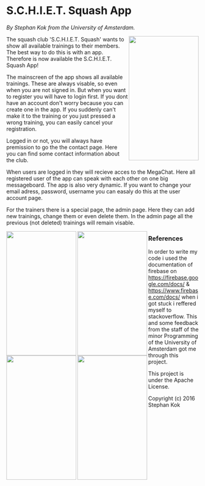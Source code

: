 # S.C.H.I.E.T. Squash App
*By Stephan Kok from the University of Amsterdam.*

<img src="https://github.com/stephankok/progproject/blob/master/doc/final%20images/main.png" align="right" height="326" width="183" >
The squash club 'S.C.H.I.E.T. Squash' wants to show all available trainings to their members. The best way to do this is with an app. Therefore is now available the S.C.H.I.E.T. Squash App!

The mainscreen of the app shows all available trainings. These are always visable, so even when you are not signed in. But when you want to register you will have to login first. If you dont have an account don't worry because you can create one in the app. If you suddenly can't make it to the training or you just pressed a wrong training, you can easily cancel your registration.

Logged in or not, you will always have premission to go the the contact page. Here you can find some contact information about the club.

When users are logged in they will recieve acces to the MegaChat. Here all registered user of the app can speak with each other on one big messageboard. The app is also very dynamic. If you want to change your email adress, password, username you can easaly do this at the user account page.

For the trainers there is a special page, the admin page. Here they can add new trainings, change them or even delete them. In the admin page all the previous (not deleted) trainings will remain visable.

<img src="https://github.com/stephankok/progproject/blob/master/doc/final%20images/admin.png" align="left" height="326" width="183" >
<img src="https://github.com/stephankok/progproject/blob/master/doc/final%20images/contact.png"align="left" height="326" width="183" >
<img src="https://github.com/stephankok/progproject/blob/master/doc/final%20images/account.png" align="left" height="326" width="183" >
<img src="https://github.com/stephankok/progproject/blob/master/doc/final%20images/megachat.png" align="left" height="326" width="183" >

### References

In order to write my code i used the documentation of firebase on https://firebase.google.com/docs/ & https://www.firebase.com/docs/ when i got stuck i reffered myself to stackoverflow. This and some feedback from the staff of the minor Programming of the University of Amsterdam got me through this project.

This project is under the Apache License.


Copyright (c) 2016 Stephan Kok
